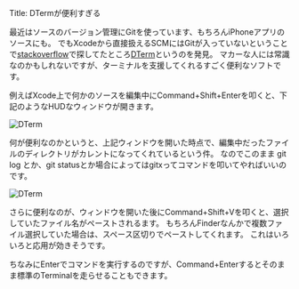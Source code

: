 Title: DTermが便利すぎる

最近はソースのバージョン管理にGitを使っています、もちろんiPhoneアプリのソースにも。
でもXcodeから直接扱えるSCMにはGitが入っていないということで[stackoverflow](http://stackoverflow.com/)で探してたところ[DTerm](http://www.decimus.net/dterm.php)というのを発見。
マカーな人には常識なのかもしれないですが、ターミナルを支援してくれるすごく便利なソフトです。

例えばXcode上で何かのソースを編集中にCommand+Shift+Enterを叩くと、下記のようなHUDなウィンドウが開きます。

![DTerm](http://img.skitch.com/20091215-fbuc8r5qfxrw62xi74jnjdk9gn.png)

何が便利なのかというと、上記ウィンドウを開いた時点で、編集中だったファイルのディレクトリがカレントになってくれているという件。
なのでこのまま git log とか、git statusとか場合によってはgitxってコマンドを叩いてやればいいのです。

![DTerm](http://img.skitch.com/20091215-qin37gy6gedjm7f7x3j7fg25f5.png)

さらに便利なのが、ウィンドウを開いた後にCommand+Shift+Vを叩くと、選択していたファイル名がペーストされるます。
もちろんFinderなんかで複数ファイル選択していた場合は、スペース区切りでペーストしてくれます。
これはいろいろと応用が効きそうです。

ちなみにEnterでコマンドを実行するのですが、Command+Enterするとそのまま標準のTerminalを走らせることもできます。